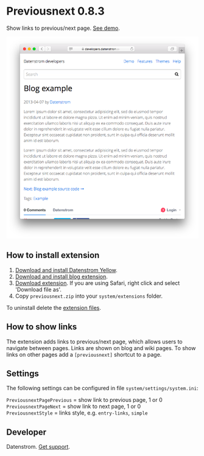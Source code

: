 Previousnext 0.8.3
==================
Show links to previous/next page. [See demo](https://developers.datenstrom.se/features/blog/blog-example).

<p align="center"><img src="previousnext-screenshot.png?raw=true" alt="Screenshot"></p>

## How to install extension

1. [Download and install Datenstrom Yellow](https://github.com/datenstrom/yellow/).
2. [Download and install blog extension](https://github.com/datenstrom/yellow-extensions/tree/master/features/blog).
3. [Download extension](https://github.com/datenstrom/yellow-extensions/raw/master/zip/previousnext.zip). If you are using Safari, right click and select 'Download file as'.
4. Copy `previousnext.zip` into your `system/extensions` folder.

To uninstall delete the [extension files](extension.ini).

## How to show links

The extension adds links to previous/next page, which allows users to navigate between pages. Links are shown on blog and wiki pages. To show links on other pages add a `[previousnext]` shortcut to a page.

## Settings

The following settings can be configured in file `system/settings/system.ini`:

`PreviousnextPagePrevious` = show link to previous page, 1 or 0  
`PreviousnextPageNext` = show link to next page, 1 or 0  
`PreviousnextStyle` = links style, e.g. `entry-links`, `simple`    

## Developer

Datenstrom. [Get support](https://developers.datenstrom.se/help/support).
